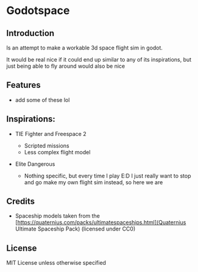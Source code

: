# Godotspace

## Introduction

Is an attempt to make a workable 3d space flight sim in godot.

It would be real nice if it could end up similar to any of its inspirations, but just being able to fly around would also be nice

## Features

*  add some of these lol

## Inspirations:

*  TIE Fighter and Freespace 2

    * Scripted missions
    * Less complex flight model

*  Elite Dangerous

    * Nothing specific, but every time I play E:D I just really want to stop and go make my own flight sim instead, so here we are

## Credits

* Spaceship models taken from the [https://quaternius.com/packs/ultimatespaceships.html](Quaternius Ultimate Spaceship Pack) (licensed under CC0)

## License

MIT License unless otherwise specified